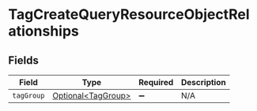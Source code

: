 # TagCreateQueryResourceObjectRelationships


## Fields

| Field                                                      | Type                                                       | Required                                                   | Description                                                |
| ---------------------------------------------------------- | ---------------------------------------------------------- | ---------------------------------------------------------- | ---------------------------------------------------------- |
| `tagGroup`                                                 | [Optional\<TagGroup>](../../models/components/TagGroup.md) | :heavy_minus_sign:                                         | N/A                                                        |